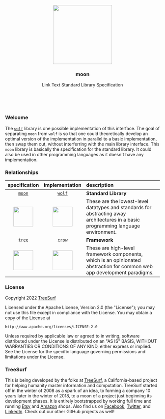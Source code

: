 
<br/>
<br/>
<br/>
<br/>
<br/>
<br/>
<br/>

<p align='center'>
  <img src='https://github.com/teamtreesurf/moon/blob/make/view/moon.svg?raw=true' height='192'>
</p>

<h3 align='center'>moon</h3>
<p align='center'>
  Link Text Standard Library Specification
</p>

<br/>
<br/>
<br/>

### Welcome

The [`wolf`](https://github.com/teamtreesurf/wolf) library is one possible implementation of this interface. The goal of separating `moon` from `wolf` is so that one could theoretically develop an optimal version of the implementation in parallel to a basic implementation, then swap them out, without interferring with the main library interface. This `moon` library is basically the specification for the standard library. It could also be used in other programming languages as it doesn't have any implementation.

### Relationships

| specification | implementation | description |
|:----:|:----:|:----|
| [`moon`](https://github.com/teamtreesurf/moon) | [`wolf`](https://github.com/teamtreesurf/wolf) | **Standard Library** |
| <a href="https://github.com/teamtreesurf/moon"><img src='https://github.com/teamtreesurf/moon/blob/make/view/moon.svg?raw=true' height='64'></a> | <a href="https://github.com/teamtreesurf/wolf"><img src='https://github.com/teamtreesurf/wolf/blob/make/view/view.svg?raw=true' height='64'></a> | These are the lowest-level datatypes and standards for abstracting away architectures in a basic programming language environment. |
| [`tree`](https://github.com/teamtreesurf/tree) | [`crow`](https://github.com/teamtreesurf/crow) | **Framework** |
| <a href="https://github.com/teamtreesurf/tree"><img src='https://github.com/teamtreesurf/tree/blob/make/view/view.svg?raw=true' height='64'></a> | <a href="https://github.com/teamtreesurf/crow"><img src='https://github.com/teamtreesurf/crow/blob/make/view/view.svg?raw=true' height='64'></a> | These are high-level framework components, which is an opinionated abstraction for common web app development paradigms. |

### License

Copyright 2022 <a href='https://drum.work'>TreeSurf</a>

Licensed under the Apache License, Version 2.0 (the "License");
you may not use this file except in compliance with the License.
You may obtain a copy of the License at

    http://www.apache.org/licenses/LICENSE-2.0

Unless required by applicable law or agreed to in writing, software
distributed under the License is distributed on an "AS IS" BASIS,
WITHOUT WARRANTIES OR CONDITIONS OF ANY KIND, either express or implied.
See the License for the specific language governing permissions and
limitations under the License.

### TreeSurf

This is being developed by the folks at [TreeSurf](https://drum.work), a California-based project for helping humanity master information and computation. TreeSurf started off in the winter of 2008 as a spark of an idea, to forming a company 10 years later in the winter of 2018, to a moon of a project just beginning its development phases. It is entirely bootstrapped by working full time and running [Etsy](https://etsy.com/shop/mountbuild) and [Amazon](https://www.amazon.com/s?rh=p_27%3AMount+Build) shops. Also find us on [Facebook](https://www.facebook.com/teamtreesurf), [Twitter](https://twitter.com/teamtreesurf), and [LinkedIn](https://www.linkedin.com/company/teamtreesurf). Check out our other GitHub projects as well!
